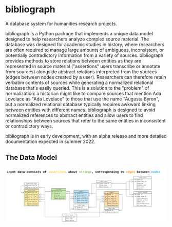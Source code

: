 # bibliograph
A database system for humanities research projects.

bibliograph is a Python package that implements a unique data model designed to help researchers analyze complex source material. The database was designed for academic studies in history, where researchers are often required to manage large amounts of ambiguous, inconsistent, or potentially contradictory information from a variety of sources. bibliograph provides methods to store relations between entities as they are represented in source material ("assertions" users transcribe or annotate from sources) alongside abstract relations interpreted from the sources (edges between nodes created by a user). Researchers can therefore retain verbatim contents of sources while generating a normalized relational database that's easily queried. This is a solution to the "problem" of normalization: a historian might like to compare sources that mention Ada Lovelace as "Ada Lovelace" to those that use the name "Augusta Byron", but a normalized relational database typically requires awkward linking between entities with different names. bibliograph is designed to avoid normalized references to abstract entities and allow users to find relationships between sources that refer to the same entities in inconsistent or contradictory ways.

bibliograph is in early development, with an alpha release and more detailed documentation expected in summer 2022.

## The Data Model

![A database diagram for the bibliograph ERD](./2022_06_14_bibliographERD.svg)
